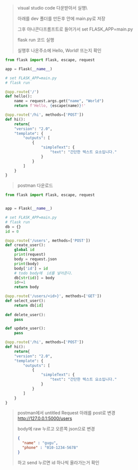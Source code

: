 

> visual studio code 다운받아서 실행\
>
> 아래를 dev 폴더를 만든후 안에  main.py로 저장
>
> 그후 아나콘다프롬프트로 들어가서  set FLASK_APP=main.py
>
> flask run 코드 실행
>
> 실행후 나온주소에 Hello, World! 뜨는지 확인

```python
from flask import Flask, escape, request

app = Flask(__name__)

# set FLASK_APP=main.py
# flask run

@app.route('/')
def hello():
    name = request.args.get("name", "World")
    return f'Hello, {escape(name)}!'

@app.route('/hi', methods=['POST'])
def hi():
    return{
    "version": "2.0",
    "template": {
        "outputs": [
            {
                "simpleText": {
                    "text": "간단한 텍스트 요소입니다."
                }
            }
        ]
    }
}
```

> postman 다운로드

```python
from flask import Flask, escape, request


app = Flask(__name__)

# set FLASK_APP=main.py
# flask run
db = {}
id = 0

@app.route('/users', methods=['POST'])
def create_user():
    global id
    print(request)
    body = request.json
    print(body)
    body['id'] = id
    # todo body에  id를 넣어준다.
    db[str(id)] = body
    id+=1
    return body

@app.route('/users/<id>}', methods=['GET'])
def select_user():
    return db[id]
    
def delete_user():
    pass

def update_user():
    pass

@app.route('/hi', methods=['POST'])
def hi():
    return{
    "version": "2.0",
    "template": {
        "outputs": [
            {
                "simpleText": {
                    "text": "간단한 텍스트 요소입니다."
                }
            }
        ]
    }
}
```

> postman에서 untitled Request 아래를 post로 변경 http://127.0.0.1:5000/users
>
> body에  raw 누르고 오른쪽 json으로 변경
>
> ``` json
> {
> 	"name" : "gugu",
> 	"phone" : "010-1234-5678"
> }
> ```
>
> 
>
> 하고 send 누르면 id 하나씩 올라가는거 확인



